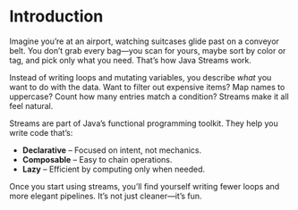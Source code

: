 # Introduction

Imagine you’re at an airport, watching suitcases glide past on a conveyor belt. You don’t grab every bag—you scan for yours, maybe sort by color or tag, and pick only what you need. That’s how Java Streams work.

Instead of writing loops and mutating variables, you describe *what* you want to do with the data. Want to filter out expensive items? Map names to uppercase? Count how many entries match a condition? Streams make it all feel natural.

Streams are part of Java’s functional programming toolkit. They help you write code that’s:
- **Declarative** – Focused on intent, not mechanics.
- **Composable** – Easy to chain operations.
- **Lazy** – Efficient by computing only when needed.

Once you start using streams, you’ll find yourself writing fewer loops and more elegant pipelines. It’s not just cleaner—it’s fun.

